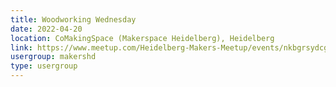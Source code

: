 ```yaml
---
title: Woodworking Wednesday
date: 2022-04-20
location: CoMakingSpace (Makerspace Heidelberg), Heidelberg
link: https://www.meetup.com/Heidelberg-Makers-Meetup/events/nkbgrsydcgbbc/
usergroup: makershd
type: usergroup
---
```

